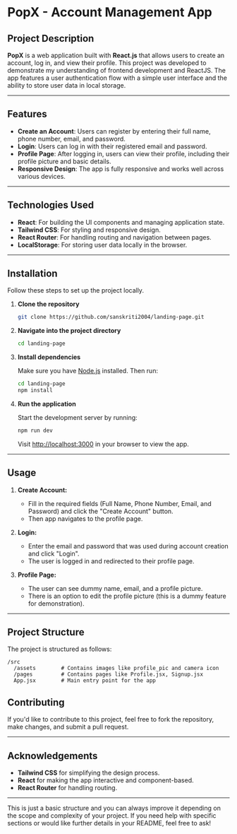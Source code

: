 
# PopX - Account Management App

## Project Description

**PopX** is a web application built with **React.js** that allows users to create an account, log in, and view their profile. This project was developed to demonstrate my understanding of frontend development and ReactJS. The app features a user authentication flow with a simple user interface and the ability to store user data in local storage.

---

## Features

- **Create an Account**: Users can register by entering their full name, phone number, email, and password.
- **Login**: Users can log in with their registered email and password.
- **Profile Page**: After logging in, users can view their profile, including their profile picture and basic details.
- **Responsive Design**: The app is fully responsive and works well across various devices.
---

## Technologies Used

- **React**: For building the UI components and managing application state.
- **Tailwind CSS**: For styling and responsive design.
- **React Router**: For handling routing and navigation between pages.
- **LocalStorage**: For storing user data locally in the browser.
  
---

## Installation

Follow these steps to set up the project locally.

1. **Clone the repository**

   ```bash
   git clone https://github.com/sanskriti2004/landing-page.git
   ```

2. **Navigate into the project directory**

   ```bash
   cd landing-page
   ```

3. **Install dependencies**

   Make sure you have [Node.js](https://nodejs.org/) installed. Then run:

   ```bash
   cd landing-page
   npm install
   ```

4. **Run the application**

   Start the development server by running:

   ```bash
   npm run dev
   ```

   Visit [http://localhost:3000](http://localhost:3000) in your browser to view the app.

---

## Usage

1. **Create Account:**
   - Fill in the required fields (Full Name, Phone Number, Email, and Password) and click the "Create Account" button.
   - Then app navigates to the profile page.

2. **Login:**
   - Enter the email and password that was used during account creation and click "Login".
   - The user is logged in and redirected to their profile page.

3. **Profile Page:**
   - The user can see dummy name, email, and a profile picture.
   - There is an option to edit the profile picture (this is a dummy feature for demonstration).

---

## Project Structure

The project is structured as follows:

```
/src
  /assets        # Contains images like profile_pic and camera icon
  /pages         # Contains pages like Profile.jsx, Signup.jsx
  App.jsx        # Main entry point for the app
```

## Contributing

If you'd like to contribute to this project, feel free to fork the repository, make changes, and submit a pull request.

---

## Acknowledgements

- **Tailwind CSS** for simplifying the design process.
- **React** for making the app interactive and component-based.
- **React Router** for handling routing.

---

This is just a basic structure and you can always improve it depending on the scope and complexity of your project. If you need help with specific sections or would like further details in your README, feel free to ask!
